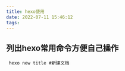 ```yaml
---
title: hexo使用
date: 2022-07-11 15:46:12
tags:
---
```



## 列出hexo常用命令方便自己操作

```
 hexo new title #新建文档
```